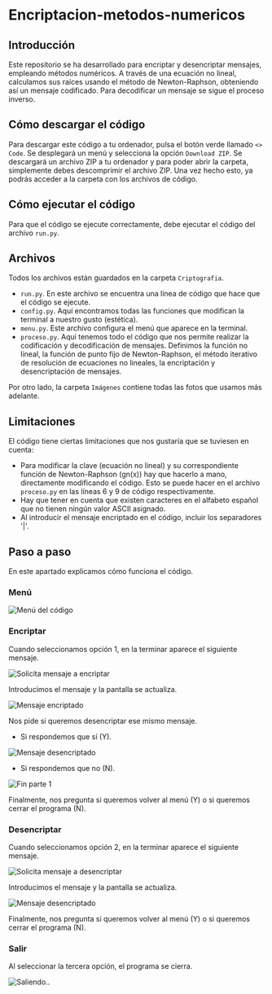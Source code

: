# Encriptacion-metodos-numericos

## Introducción 
Este repositorio se ha desarrollado para encriptar y desencriptar mensajes, empleando métodos numéricos. A través de una ecuación no lineal, calculamos sus raíces usando el método de Newton-Raphson, obteniendo así un mensaje codificado. Para decodificar un mensaje se sigue el proceso inverso. 

## Cómo descargar el código
Para descargar este código a tu ordenador, pulsa el botón verde llamado `<> Code`. Se desplegará un menú y selecciona la opción `Download ZIP`. Se descargará un archivo ZIP a tu ordenador y para poder abrir la carpeta, simplemente debes descomprimir el archivo ZIP. Una vez hecho esto, ya podrás acceder a la carpeta con los archivos de código.

## Cómo ejecutar el código
Para que el código se ejecute correctamente, debe ejecutar el código del archivo `run.py`.

## Archivos
Todos los archivos están guardados en la carpeta `Criptografia`.
- `run.py`. En este archivo se encuentra una línea de código que hace que el código se ejecute.
- `config.py`. Aquí encontramos todas las funciones que modifican la terminal a nuestro gusto (estética).
- `menu.py`. Este archivo configura el menú que aparece en la terminal.
- `proceso.py`. Aquí tenemos todo el código que nos permite realizar la codificación y decodificación de mensajes. Definimos la función no lineal, la función de punto fijo de Newton-Raphson, el método iterativo de resolución de ecuaciones no lineales, la encriptación y desencriptación de mensajes.

Por otro lado, la carpeta `Imágenes` contiene todas las fotos que usamos más adelante.

## Limitaciones
El código tiene ciertas limitaciones que nos gustaría que se tuviesen en cuenta:
- Para modificar la clave (ecuación no lineal) y su correspondiente función de Newton-Raphson (gn(x)) hay que hacerlo a mano, directamente modificando el código. Esto se puede hacer en el archivo `proceso.py` en las líneas 6 y 9 de código respectivamente.
- Hay que tener en cuenta que existen caracteres en el alfabeto español que no tienen ningún valor ASCII asignado.
- Al introducir el mensaje encriptado en el código, incluir los separadores '|'.

## Paso a paso
En este apartado explicamos cómo funciona el código.

### Menú
![Menú del código](https://raw.githubusercontent.com/crltsnch/Encriptacion-metodos-numericos/master/Imágenes/metodos_paso1.png)

### Encriptar
Cuando seleccionamos opción 1, en la terminar aparece el siguiente mensaje.

![Solicita mensaje a encriptar](https://raw.githubusercontent.com/crltsnch/Encriptacion-metodos-numericos/master/Imágenes/1-mensaje.png)

Introducimos el mensaje y la pantalla se actualiza.

![Mensaje encriptado](https://raw.githubusercontent.com/crltsnch/Encriptacion-metodos-numericos/master/Imágenes/1-encriptado.png)

Nos pide si queremos desencriptar ese mismo mensaje.

- Si respondemos que sí (Y).

![Mensaje desencriptado](https://raw.githubusercontent.com/crltsnch/Encriptacion-metodos-numericos/master/Imágenes/1-desencriptar_Y.png)

- Si respondemos que no (N).

![Fin parte 1](https://raw.githubusercontent.com/crltsnch/Encriptacion-metodos-numericos/master/Imágenes/1-desencriptar_N.png)

Finalmente, nos pregunta si queremos volver al menú (Y) o si queremos cerrar el programa (N). 

### Desencriptar
Cuando seleccionamos opción 2, en la terminar aparece el siguiente mensaje.

![Solicita mensaje a desencriptar](https://raw.githubusercontent.com/crltsnch/Encriptacion-metodos-numericos/master/Imágenes/2-mensaje.png)

Introducimos el mensaje y la pantalla se actualiza.

![Mensaje desencriptado](https://raw.githubusercontent.com/crltsnch/Encriptacion-metodos-numericos/master/Imágenes/2-desencriptado.png)

Finalmente, nos pregunta si queremos volver al menú (Y) o si queremos cerrar el programa (N). 

### Salir
Al seleccionar la tercera opción, el programa se cierra.

![Saliendo..](https://raw.githubusercontent.com/crltsnch/Encriptacion-metodos-numericos/master/Imágenes/3.png)
